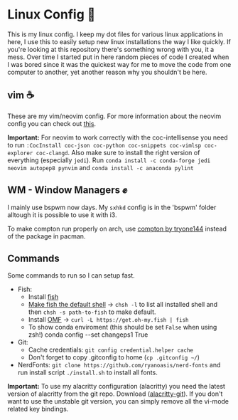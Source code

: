 # Linux Config 💾
This is my linux config. I keep my dot files for various linux applications in here, I use this to easily setup new linux 
installations the way I like quickly. If you're looking at this repository there's something wrong with you, it a mess. Over
time I started put in here random pieces of code I created when I was bored since it was the quickest way for me to move the
code from one computer to another, yet another reason why you shouldn't be here.

## vim ☕
These are my vim/neovim config. For more information about the neovim config you can check out [this](https://github.com/ChristianChiarulli/nvim).

**Important:** For neovim to work correctly with the coc-intellisense you need to run `:CocInstall coc-json coc-python coc-snippets coc-vimlsp coc-explorer coc-clangd`. Also make sure to install the right version of everything (especially `jedi`). Run 
`conda install -c conda-forge jedi neovim autopep8 pynvim` and `conda install -c anaconda pylint`

## WM - Window Managers ✊
I mainly use bspwm now days. My `sxhkd` config is in the 'bspwm' folder alltough it is possible to use it with i3.

To make compton run properly on arch, use [compton by tryone144](https://github.com/tryone144/compton) instead of the package in pacman.

## Commands
Some commands to run so I can setup fast.
* Fish:
    * Install [fish](https://fishshell.com/)
    * [Make fish the default shell](https://wiki.archlinux.org/index.php/Command-line_shell) -> `chsh -l` to list all installed shell and then `chsh -s path-to-fish` to make default.
    * Install [OMF](https://github.com/oh-my-fish/oh-my-fish) -> `curl -L https://get.oh-my.fish | fish`
    * To show conda enviroment (this should be set `False` when using zsh!) conda config --set changeps1 True
* Git: 
   * Cache credentials: `git config credential.helper cache`
   * Don't forget to copy .gitconfig to home (`cp .gitconfig ~/`)
* NerdFonts: `git clone https://github.com/ryanoasis/nerd-fonts` and run install script `./install.sh` to install all fonts.

**Important:** To use my alacritty configuration (alacritty) you need the latest version of
alacritty from the git repo. Download ([alacritty-git](https://aur.archlinux.org/packages/alacritty-git/)). 
If you don't want to use the unstable git version, you can simply remove all the vi-mode related
key bindings.
